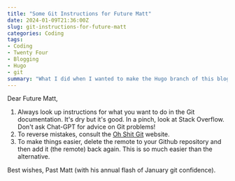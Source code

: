 ```yaml
---
title: "Some Git Instructions for Future Matt"
date: 2024-01-09T21:36:00Z
slug: git-instructions-for-future-matt
categories: Coding
tags:
- Coding
- Twenty Four
- Blogging
- Hugo
- git
summary: "What I did when I wanted to make the Hugo branch of this blog's repository main, without using a merge."
---
```


Dear Future Matt,

1. Always look up instructions for what you want to do in the Git documentation. It's dry but it's good. In a pinch, look at Stack Overflow. Don't ask Chat-GPT for advice on Git problems!
2. To reverse mistakes, consult the [Oh Shit Git](https://ohshitgit.com) website.
3. To make things easier, delete the remote to your Github repository and then add it (the remote) back again. This is so much easier than the alternative.

Best wishes,
Past Matt (with his annual flash of January git confidence).


